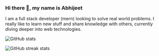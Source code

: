 ### Hi there 👋, my name is Abhijeet
I am a full stack developer (mern) looking to solve real world problems. I really like to learn new stuff and share knowledge with others, currently diving deeper into web technologies.

![GitHub stats](https://github-readme-stats.vercel.app/api?username=Abhijeet199&show_icons=true)  

![GitHub streak stats](https://github-readme-streak-stats.herokuapp.com/?user=Abhijeet199) 





